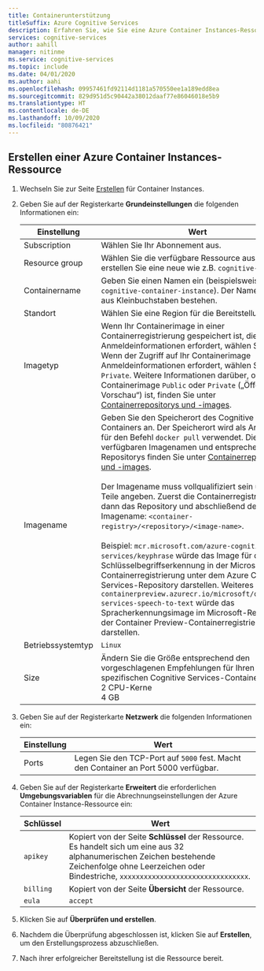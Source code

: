 ```yaml
---
title: Containerunterstützung
titleSuffix: Azure Cognitive Services
description: Erfahren Sie, wie Sie eine Azure Container Instances-Ressource erstellen können.
services: cognitive-services
author: aahill
manager: nitinme
ms.service: cognitive-services
ms.topic: include
ms.date: 04/01/2020
ms.author: aahi
ms.openlocfilehash: 09957461fd92114d1181a570550ee1a189edd8ea
ms.sourcegitcommit: 829d951d5c90442a38012daaf77e86046018e5b9
ms.translationtype: HT
ms.contentlocale: de-DE
ms.lasthandoff: 10/09/2020
ms.locfileid: "80876421"
---
```

## <a name="create-an-azure-container-instance-resource"></a>Erstellen einer Azure Container Instances-Ressource

1. Wechseln Sie zur Seite [Erstellen](https://ms.portal.azure.com/#create/Microsoft.ContainerInstances) für Container Instances.

2. Geben Sie auf der Registerkarte **Grundeinstellungen** die folgenden Informationen ein:

    |Einstellung|Wert|
    |--|--|
    |Subscription|Wählen Sie Ihr Abonnement aus.|
    |Resource group|Wählen Sie die verfügbare Ressource aus, oder erstellen Sie eine neue wie z.B. `cognitive-services`.|
    |Containername|Geben Sie einen Namen ein (beispielsweise `cognitive-container-instance`). Der Name muss aus Kleinbuchstaben bestehen.|
    |Standort|Wählen Sie eine Region für die Bereitstellung aus.|
    |Imagetyp|Wenn Ihr Containerimage in einer Containerregistrierung gespeichert ist, die keine Anmeldeinformationen erfordert, wählen Sie `Public`. Wenn der Zugriff auf Ihr Containerimage Anmeldeinformationen erfordert, wählen Sie `Private`. Weitere Informationen darüber, ob das Containerimage `Public` oder `Private` („Öffentliche Vorschau“) ist, finden Sie unter [Containerrepositorys und -images](../../cognitive-services-container-support.md#container-repositories-and-images). |
    |Imagename|Geben Sie den Speicherort des Cognitive Services-Containers an. Der Speicherort wird als Argument für den Befehl `docker pull` verwendet. Die verfügbaren Imagenamen und entsprechenden Repositorys finden Sie unter [Containerrepositorys und -images](../../cognitive-services-container-support.md#container-repositories-and-images).<br><br>Der Imagename muss vollqualifiziert sein und drei Teile angeben. Zuerst die Containerregistrierung, dann das Repository und abschließend der Imagename: `<container-registry>/<repository>/<image-name>`.<br><br>Beispiel: `mcr.microsoft.com/azure-cognitive-services/keyphrase` würde das Image für die Schlüsselbegriffserkennung in der Microsoft-Containerregistrierung unter dem Azure Cognitive Services-Repository darstellen. Weiteres Beispiel: `containerpreview.azurecr.io/microsoft/cognitive-services-speech-to-text` würde das Spracherkennungsimage im Microsoft-Repository der Container Preview-Containerregistrierung darstellen. |
    |Betriebssystemtyp|`Linux`|
    |Size|Ändern Sie die Größe entsprechend den vorgeschlagenen Empfehlungen für Ihren spezifischen Cognitive Services-Container:<br>2 CPU-Kerne<br>4 GB

3. Geben Sie auf der Registerkarte **Netzwerk** die folgenden Informationen ein:

    |Einstellung|Wert|
    |--|--|
    |Ports|Legen Sie den TCP-Port auf `5000` fest. Macht den Container an Port 5000 verfügbar.|

4. Geben Sie auf der Registerkarte **Erweitert** die erforderlichen **Umgebungsvariablen** für die Abrechnungseinstellungen der Azure Container Instance-Ressource ein:

    | Schlüssel | Wert |
    |--|--|
    |`apikey`|Kopiert von der Seite **Schlüssel** der Ressource. Es handelt sich um eine aus 32 alphanumerischen Zeichen bestehende Zeichenfolge ohne Leerzeichen oder Bindestriche, `xxxxxxxxxxxxxxxxxxxxxxxxxxxxxxxx`.|
    |`billing`|Kopiert von der Seite **Übersicht** der Ressource.|
    |`eula`|`accept`|

5. Klicken Sie auf **Überprüfen und erstellen**.
6. Nachdem die Überprüfung abgeschlossen ist, klicken Sie auf **Erstellen**, um den Erstellungsprozess abzuschließen.
7. Nach ihrer erfolgreicher Bereitstellung ist die Ressource bereit.
